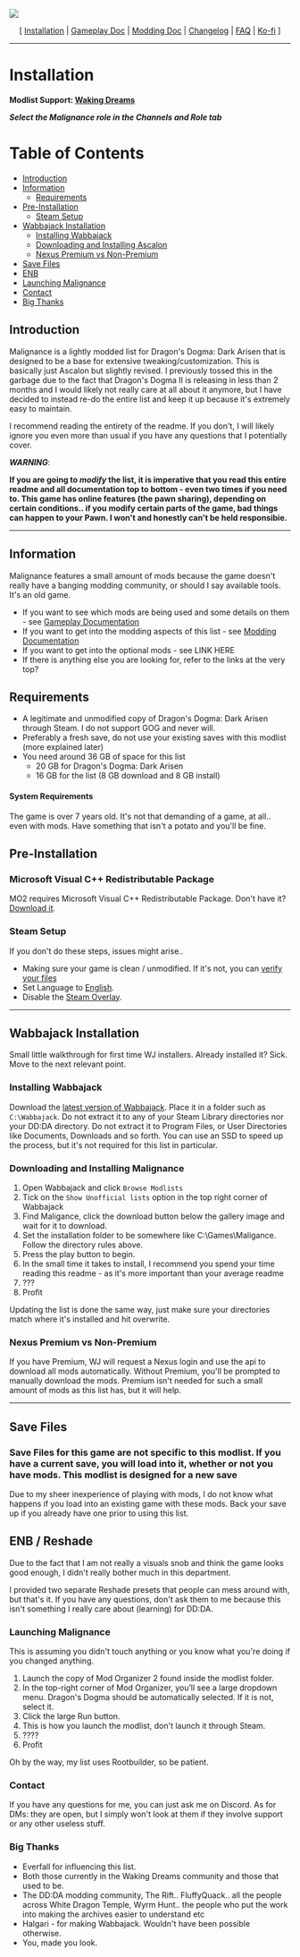 ![](https://raw.githubusercontent.com/Oghma-Infinium/Ascalon/main/Media/Ascalon%20WJ.webp)

<p align="center">
  [ <a href="">Installation</a> |
  <a href="https://github.com/Oghma-Infinium/Ascalon/blob/main/Documentation/Gameplay%20Documentation.md">Gameplay Doc</a> |
  <a href="https://github.com/Oghma-Infinium/Ascalon/blob/main/Documentation/Modding%20Documentation.md">Modding Doc</a> |
  <a href="https://github.com/Oghma-Infinium/Ascalon/blob/main/CHANGELOG.md">Changelog</a> |
  <a href="https://github.com/Oghma-Infinium/Ascalon/blob/main/Documentation/FAQ.md">FAQ</a> |
  <a href="https://ko-fi.com/maelstrom_">Ko-fi</a> ]
</p>

---

# Installation

**Modlist Support: [Waking Dreams](https://discord.gg/WakingDreams)** 

***Select the Malignance role in the Channels and Role tab***

# Table of Contents
- [Introduction](#introduction)
- [Information](#information)
  - [Requirements](#requirements)
- [Pre-Installation](#pre-installation)
  - [Steam Setup](#steam-setup)
- [Wabbajack Installation](#wabbajack-installation)
  - [Installing Wabbajack](#installing-wabbajack)
  - [Downloading and Installing Ascalon](#downloading-and-installing-ascalon)
  - [Nexus Premium vs Non-Premium](##nexus-premium-vs-non-premium)
- [Save Files](#save-files)
- [ENB](#enb)
- [Launching Malignance](#launching-ascalon)
- [Contact](#contact)
- [Big Thanks](#big-thanks)
  

## Introduction

Malignance is a lightly modded list for Dragon's Dogma: Dark Arisen that is designed to be a base for extensive tweaking/customization. This is basically just Ascalon but slightly revised. I previously tossed this in the garbage due to the fact that Dragon's Dogma II is releasing in less than 2 months and I would likely not really care at all about it anymore, but I have decided to instead re-do the entire list and keep it up because it's extremely easy to maintain.

I recommend reading the entirety of the readme. If you don't, I will likely ignore you even more than usual if you have any questions that I potentially cover.

***WARNING***: 

**If you are going to *modify* the list, it is imperative that you read this entire readme and all documentation top to bottom - even two times if you need to. This game has online features (the pawn sharing), depending on certain conditions.. if you modify certain parts of the game, bad things can happen to your Pawn. I won't and honestly can't be held responsibie.**

---

## Information

Malignance features a small amount of mods because the game doesn't really have a banging modding community, or should I say available tools. It's an old game.

- If you want to see which mods are being used and some details on them - see [Gameplay Documentation](https://github.com/Maelstrom8/Ascalon/blob/main/Gameplay%20Documentation.md)
- If you want to get into the modding aspects of this list - see [Modding Documentation](https://github.com/Maelstrom8/Ascalon/blob/main/Modding%20Documentation.md)
- If you want to get into the optional mods - see LINK HERE
- If there is anything else you are looking for, refer to the links at the very top?

## Requirements 

- A legitimate and unmodified copy of Dragon's Dogma: Dark Arisen through Steam. I do not support GOG and never will.
- Preferably a fresh save, do not use your existing saves with this modlist (more explained later)
- You need around 36 GB of space for this list
   - 20 GB for Dragon's Dogma: Dark Arisen
   - 16 GB for the list (8 GB download and 8 GB install)
  
#### System Requirements

The game is over 7 years old. It's not that demanding of a game, at all.. even with mods. Have something that isn't a potato and you'll be fine. 

## Pre-Installation

### Microsoft Visual C++ Redistributable Package

MO2 requires Microsoft Visual C++ Redistributable Package. Don't have it? [Download it](https://aka.ms/vs/16/release/vc_redist.x64.exe).

### Steam Setup

If you don't do these steps, issues might arise..

- Making sure your game is clean / unmodified. If it's not, you can [verify your files](https://raw.githubusercontent.com/Oghma-Infinium/Malignance/main/Media/English.png)
- Set Language to [English](https://raw.githubusercontent.com/Oghma-Infinium/Malignance/main/Media/English.png).
- Disable the [Steam Overlay](https://raw.githubusercontent.com/Oghma-Infinium/Malignance/main/Media/Steam%20Overlay.png).

---

## Wabbajack Installation

Small little walkthrough for first time WJ installers. Already installed it? Sick. Move to the next relevant point.

### Installing Wabbajack

Download the [latest version of Wabbajack](https://github.com/wabbajack-tools/wabbajack/releases). Place it in a folder such as `C:\Wabbajack`. Do not extract it to any of your Steam Library directories nor your DD:DA directory. Do not extract it to Program Files, or User Directories like Documents, Downloads and so forth. You can use an SSD to speed up the process, but it's not required for this list in particular.

### Downloading and Installing Malignance

1. Open Wabbajack and click `Browse Modlists`
2. Tick on the `Show Unofficial lists` option in the top right corner of Wabbajack
3. Find Maligance, click the download button below the gallery image and wait for it to download.
4. Set the installation folder to be somewhere like C:\Games\Maligance. Follow the directory rules above.
5. Press the play button to begin.
6. In the small time it takes to install, I recommend you spend your time reading this readme - as it's more important than your average readme
7. ???
8. Profit

Updating the list is done the same way, just make sure your directories match where it's installed and hit overwrite.

### Nexus Premium vs Non-Premium

If you have Premium, WJ will request a Nexus login and use the api to download all mods automatically. Without Premium, you'll be prompted to manually download the mods. Premium isn't needed for such a small amount of mods as this list has, but it will help.

---

## Save Files

### **Save Files for this game are not specific to this modlist. If you have a current save, you will load into it, whether or not you have mods. This modlist is designed for a new save**

Due to my sheer inexperience of playing with mods, I do not know what happens if you load into an existing game with these mods. Back your save up if you already have one prior to using this list.

## ENB / Reshade

Due to the fact that I am not really a visuals snob and think the game looks good enough, I didn't really bother much in this department.

I provided two separate Reshade presets that people can mess around with, but that's it. If you have any questions, don't ask them to me because this isn't something I really care about (learning) for DD:DA.

### Launching Malignance

This is assuming you didn't touch anything or you know what you're doing if you changed anything.

1. Launch the copy of Mod Organizer 2 found inside the modlist folder.
2. In the top-right corner of Mod Organizer, you’ll see a large dropdown menu. Dragon's Dogma should be automatically selected. If it is not, select it.
3. Click the large Run button.
4. This is how you launch the modlist, don't launch it through Steam.
5. ????
6. Profit

Oh by the way, my list uses Rootbuilder, so be patient.

### Contact

If you have any questions for me, you can just ask me on Discord. As for DMs: they are open, but I simply won't look at them if they involve support or any other useless stuff. 

### Big Thanks

- Everfall for influencing this list.
- Both those currently in the Waking Dreams community and those that used to be.
- The DD:DA modding community, The Rift.. FluffyQuack.. all the people across White Dragon Temple, Wyrm Hunt.. the people who put the work into making the archives easier to understand etc
- Halgari - for making Wabbajack. Wouldn't have been possible otherwise.
- You, made you look.
